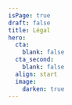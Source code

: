 ```yaml
---
isPage: true
draft: false
title: Légal
hero:
  cta:
    blank: false
  cta_second:
    blank: false
  align: start
  image:
    darken: true
---
```

